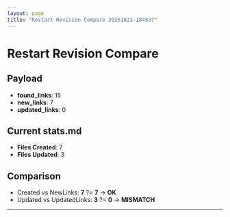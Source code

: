 ```yaml
---
layout: page
title: "Restart Revision Compare 20251021-184537"
---
```


# Restart Revision Compare

## Payload
- **found_links**: 15
- **new_links**: 7
- **updated_links**: 0

## Current stats.md
- **Files Created**: 7
- **Files Updated**: 3

## Comparison
- Created vs NewLinks: **7** ?= **7** → **OK**
- Updated vs UpdatedLinks: **3** ?= **0** → **MISMATCH**

---
